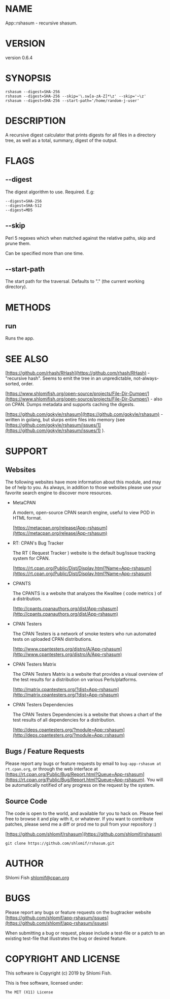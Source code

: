 # NAME

App::rshasum - recursive shasum.

# VERSION

version 0.6.4

# SYNOPSIS

    rshasum --digest=SHA-256
    rshasum --digest=SHA-256 --skip='\.sw[a-zA-Z]*\z' --skip='~\z'
    rshasum --digest=SHA-256 --start-path='/home/random-j-user'

# DESCRIPTION

A recursive digest calculator that prints digests for all files
in a directory tree, as well as a total, summary, digest of the output.

# FLAGS

## --digest

The digest algorithm to use. Required. E.g:

    --digest=SHA-256
    --digest=SHA-512
    --digest=MD5

## --skip

Perl 5 regexes which when matched against the relative paths,
skip and prune them.

Can be specified more than one time.

## --start-path

The start path for the traversal. Defaults to "." (the
current working directory).

# METHODS

## run

Runs the app.

# SEE ALSO

[https://github.com/rhash/RHash](https://github.com/rhash/RHash) - "recursive hash". Seems to emit the
tree in an unpredictable, not-always-sorted, order.

[https://www.shlomifish.org/open-source/projects/File-Dir-Dumper/](https://www.shlomifish.org/open-source/projects/File-Dir-Dumper/) - also
on CPAN. Dumps metadata and supports caching the digests.

[https://github.com/gokyle/rshasum](https://github.com/gokyle/rshasum) - written in golang, but slurps
entire files into memory (see [https://github.com/gokyle/rshasum/issues/1](https://github.com/gokyle/rshasum/issues/1) ).

# SUPPORT

## Websites

The following websites have more information about this module, and may be of help to you. As always,
in addition to those websites please use your favorite search engine to discover more resources.

- MetaCPAN

    A modern, open-source CPAN search engine, useful to view POD in HTML format.

    [https://metacpan.org/release/App-rshasum](https://metacpan.org/release/App-rshasum)

- RT: CPAN's Bug Tracker

    The RT ( Request Tracker ) website is the default bug/issue tracking system for CPAN.

    [https://rt.cpan.org/Public/Dist/Display.html?Name=App-rshasum](https://rt.cpan.org/Public/Dist/Display.html?Name=App-rshasum)

- CPANTS

    The CPANTS is a website that analyzes the Kwalitee ( code metrics ) of a distribution.

    [http://cpants.cpanauthors.org/dist/App-rshasum](http://cpants.cpanauthors.org/dist/App-rshasum)

- CPAN Testers

    The CPAN Testers is a network of smoke testers who run automated tests on uploaded CPAN distributions.

    [http://www.cpantesters.org/distro/A/App-rshasum](http://www.cpantesters.org/distro/A/App-rshasum)

- CPAN Testers Matrix

    The CPAN Testers Matrix is a website that provides a visual overview of the test results for a distribution on various Perls/platforms.

    [http://matrix.cpantesters.org/?dist=App-rshasum](http://matrix.cpantesters.org/?dist=App-rshasum)

- CPAN Testers Dependencies

    The CPAN Testers Dependencies is a website that shows a chart of the test results of all dependencies for a distribution.

    [http://deps.cpantesters.org/?module=App::rshasum](http://deps.cpantesters.org/?module=App::rshasum)

## Bugs / Feature Requests

Please report any bugs or feature requests by email to `bug-app-rshasum at rt.cpan.org`, or through
the web interface at [https://rt.cpan.org/Public/Bug/Report.html?Queue=App-rshasum](https://rt.cpan.org/Public/Bug/Report.html?Queue=App-rshasum). You will be automatically notified of any
progress on the request by the system.

## Source Code

The code is open to the world, and available for you to hack on. Please feel free to browse it and play
with it, or whatever. If you want to contribute patches, please send me a diff or prod me to pull
from your repository :)

[https://github.com/shlomif/rshasum](https://github.com/shlomif/rshasum)

    git clone https://github.com/shlomif/rshasum.git

# AUTHOR

Shlomi Fish <shlomif@cpan.org>

# BUGS

Please report any bugs or feature requests on the bugtracker website
[https://github.com/shlomif/app-rshasum/issues](https://github.com/shlomif/app-rshasum/issues)

When submitting a bug or request, please include a test-file or a
patch to an existing test-file that illustrates the bug or desired
feature.

# COPYRIGHT AND LICENSE

This software is Copyright (c) 2019 by Shlomi Fish.

This is free software, licensed under:

    The MIT (X11) License
